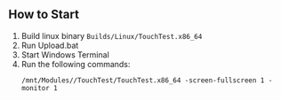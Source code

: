 ## How to Start
1. Build linux binary
    ```Builds/Linux/TouchTest.x86_64```
1. Run Upload.bat
1. Start Windows Terminal
1. Run the following commands:
    ```
    /mnt/Modules//TouchTest/TouchTest.x86_64 -screen-fullscreen 1 -monitor 1
    ```
